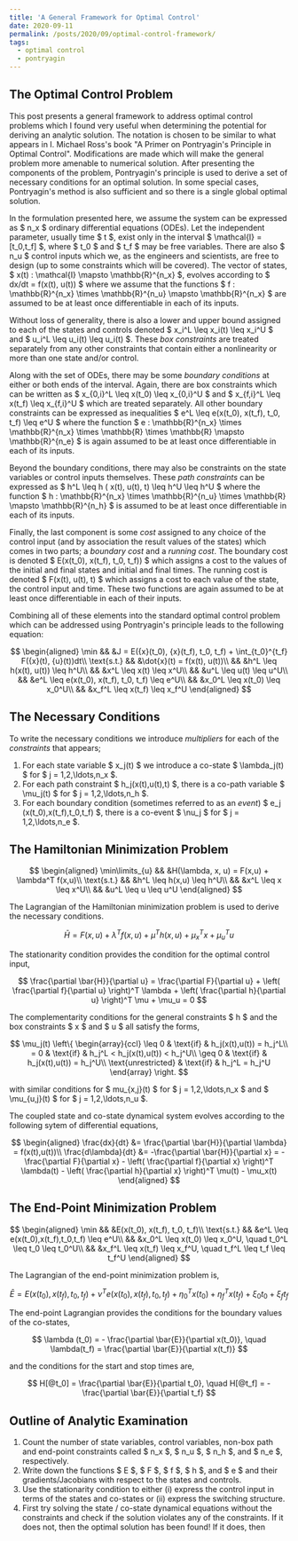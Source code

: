 ```yaml
---
title: 'A General Framework for Optimal Control'
date: 2020-09-11
permalink: /posts/2020/09/optimal-control-framework/
tags:
  - optimal control
  - pontryagin
---
```


## The Optimal Control Problem

This post presents a general framework to address optimal control problems which I found very useful when determining the potential for deriving an analytic solution.
The notation is chosen to be similar to what appears in I. Michael Ross's book "A Primer on Pontryagin's Principle in Optimal Control".
Modifications are made which will make the general problem more amenable to numerical solution.
After presenting the components of the problem, Pontryagin's principle is used to derive a set of necessary conditions for an optimal solution.
In some special cases, Pontryagin's method is also sufficient and so there is a single global optimal solution.

In the formulation presented here, we assume the system can be expressed as \$ n_x \$ ordinary differential equations (ODEs).
Let the independent parameter, usually time \$ t \$, exist only in the interval \$ \mathcal{I} = [t_0,t_f] \$, where \$ t_0 \$ and \$ t_f \$ may be free variables.
There are also \$ n_u \$ control inputs which we, as the engineers and scientists, are free to design (up to some constraints which will be covered).
The vector of states, \$ x(t) : \mathcal{I} \mapsto \mathbb{R}^{n_x} \$, evolves according to \$ dx/dt = f(x(t), u(t)) \$ where we assume that the functions \$ f : \mathbb{R}^{n_x} \times \mathbb{R}^{n_u} \mapsto \mathbb{R}^{n_x} \$ are assumed to be at least once differentiable in each of its inputs.

Without loss of generality, there is also a lower and upper bound assigned to each of the states and controls denoted \$ x_i^L \leq x_i(t) \leq x_i^U \$ and \$ u_i^L \leq u_i(t) \leq u_i(t) \$.
These _box constraints_ are treated separately from any other constraints that contain either a nonlinearity or more than one state and/or control.

Along with the set of ODEs, there may be some _boundary conditions_ at either or both ends of the interval.
Again, there are box constraints which can be written as \$ x_{0,i}^L \leq x(t_0) \leq x_{0,i}^U \$ and \$ x_{f,i}^L \leq x(t_f) \leq x_{f,i}^U \$ which are treated separately.
All other boundary constraints can be expressed as inequalities \$ e^L \leq e(x(t_0), x(t_f), t_0, t_f) \leq e^U \$ where the function \$ e : \mathbb{R}^{n_x} \times \mathbb{R}^{n_x} \times \mathbb{R} \times \mathbb{R} \mapsto \mathbb{R}^{n_e} \$ is again assumed to be at least once differentiable in each of its inputs.

Beyond the boundary conditions, there may also be constraints on the state variables or control inputs themselves.
These _path constraints_ can be expressed as \$ h^L \leq h ( x(t), u(t), t) \leq h^U \leq h^U \$ where the function \$ h : \mathbb{R}^{n_x} \times \mathbb{R}^{n_u} \times \mathbb{R} \mapsto \mathbb{R}^{n_h} \$ is assumed to be at least once differentiable in each of its inputs.

Finally, the last component is some _cost_ assigned to any choice of the control input (and by association the result values of the states) which comes in two parts; a _boundary cost_ and a _running cost_.
The boundary cost is denoted \$ E(x(t_0), x(t_f), t_0, t_f)) \$ which assigns a cost to the values of the initial and final states and initial and final times.
The running cost is denoted \$ F(x(t), u(t), t) \$ which assigns a cost to each value of the state, the control input and time.
These two functions are again assumed to be at least once differentiable in each of their inputs.

Combining all of these elements into the standard optimal control problem which can be addressed using Pontryagin's principle leads to the following equation:

$$
\begin{aligned}
  \min && &J = E({x}(t_0), {x}(t_f), t_0, t_f) + \int_{t_0}^{t_f} F({x}(t), {u}(t))dt\\
  \text{s.t.} && &\dot{x}(t) = f(x(t), u(t))\\
  && &h^L \leq h(x(t), u(t)) \leq h^U\\
  && &x^L \leq x(t) \leq x^U\\
  && &u^L \leq u(t) \leq u^U\\
  && &e^L \leq e(x(t_0), x(t_f), t_0, t_f) \leq e^U\\
  && &x_0^L \leq x(t_0) \leq x_0^U\\
  && &x_f^L \leq x(t_f) \leq x_f^U
\end{aligned}
$$

## The Necessary Conditions

To write the necessary conditions we introduce _multipliers_ for each of the *constraints* that appears;
1) For each state variable \$ x_j(t) \$ we introduce a co-state \$ \lambda_j(t) \$ for \$ j = 1,2,\ldots,n_x \$.
2) For each path constraint \$ h_j(x(t),u(t),t) \$, there is a co-path variable \$ \mu_j(t) \$ for \$ j = 1,2,\ldots,n_h \$.
3) For each boundary condition (sometimes referred to as an _event_) \$ e_j (x(t_0),x(t_f),t_0,t_f) \$, there is a co-event \$ \nu_j \$ for \$ j = 1,2,\ldots,n_e \$.

## The Hamiltonian Minimization Problem

$$
  \begin{aligned}
    \min\limits_{u} && &H(\lambda, x, u) = F(x,u) + \lambda^T f(x,u)\\
    \text{s.t.} && &h^L \leq h(x,u) \leq h^U\\
    && &x^L \leq x \leq x^U\\
    && &u^L \leq u \leq u^U
  \end{aligned}
$$

The Lagrangian of the Hamiltonian minimization problem is used to derive the necessary conditions.

$$
  \bar{H} = F(x,u) + \lambda^T f(x,u) + \mu^T h(x,u) + \mu_x^T x + \mu_u^T u
$$

The stationarity condition provides the condition for the optimal control input,

$$
  \frac{\partial \bar{H}}{\partial u} = \frac{\partial F}{\partial u} + \left( \frac{\partial f}{\partial u} \right)^T \lambda + \left( \frac{\partial h}{\partial u} \right)^T \mu + \mu_u = 0
$$

The complementarity conditions for the general constraints  \$ h \$ and the box constraints \$ x \$ and \$ u \$ all satisfy the forms,

$$
  \mu_j(t) \left\{ \begin{array}{ccl}
    \leq 0 & \text{if} & h_j(x(t),u(t)) = h_j^L\\
    = 0 & \text{if} & h_j^L < h_j(x(t),u(t)) < h_j^U\\
    \geq 0 & \text{if} & h_j(x(t),u(t)) = h_j^U\\
    \text{unrestricted} & \text{if} & h_j^L = h_j^U
  \end{array} \right.
$$

with similar conditions for \$ mu_{x,j}(t) \$ for \$ j = 1,2,\ldots,n_x \$ and \$ \mu_{u,j}(t) \$ for \$ j = 1,2,\ldots,n_u \$.

The coupled state and co-state dynamical system evolves according to the following sytem of differential equations,

$$
  \begin{aligned}
    \frac{dx}{dt} &= \frac{\partial \bar{H}}{\partial \lambda} = f(x(t),u(t))\\
    \frac{d\lambda}{dt} &= -\frac{\partial \bar{H}}{\partial x} = -\frac{\partial F}{\partial x} - \left( \frac{\partial f}{\partial x} \right)^T \lambda(t) - \left( \frac{\partial h}{\partial x} \right)^T \mu(t) - \mu_x(t)
  \end{aligned}
$$

## The End-Point Minimization Problem

$$
  \begin{aligned}
    \min && &E(x(t_0), x(t_f), t_0, t_f)\\
    \text{s.t.} && &e^L \leq e(x(t_0),x(t_f),t_0,t_f) \leq e^U\\
    && &x_0^L \leq x(t_0) \leq x_0^U, \quad t_0^L \leq t_0 \leq t_0^U\\
    && &x_f^L \leq x(t_f) \leq x_f^U, \quad t_f^L \leq t_f \leq t_f^U
  \end{aligned}
$$

The Lagrangian of the end-point minimization problem is,

$$
  \bar{E} = E(x(t_0), x(t_f), t_0, t_f) + \nu^T e(x(t_0),x(t_f),t_0,t_f) + \eta_0^T x(t_0) + \eta_f^T x(t_f) + \xi_0 t_0 + \xi_f t_f
$$

The end-point Lagrangian provides the conditions for the boundary values of the co-states,

$$
  \lambda (t_0) = - \frac{\partial \bar{E}}{\partial x(t_0)}, \quad \lambda(t_f) = \frac{\partial \bar{E}}{\partial x(t_f)}
$$

and the conditions for the start and stop times are,

$$
  H[@t_0] = \frac{\partial \bar{E}}{\partial t_0}, \quad H[@t_f] = - \frac{\partial \bar{E}}{\partial t_f}
$$

## Outline of Analytic Examination

1. Count the number of state variables, control variables, non-box path and end-point constraints called \$ n_x \$, \$ n_u \$, \$ n_h \$, and \$ n_e \$, respectively. 
2. Write down the functions \$ E \$, \$ F \$, \$ f \$, \$ h \$, and \$ e \$ and their gradients/Jacobians with respect to the states and controls.
3. Use the stationarity condition to either (i) express the control input in terms of the states and co-states or (ii) express the switching structure.
4. First try solving the state / co-state dynamical equations without the constraints and check if the solution violates any of the constraints. If it does not, then the optimal solution has been found! If it does, then 

